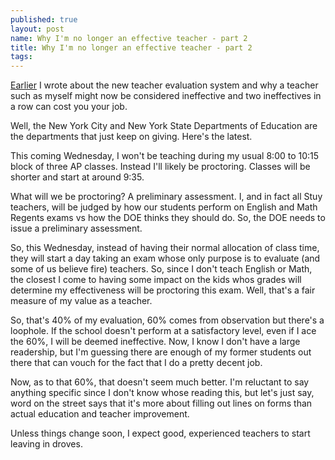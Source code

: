 ```yaml
---
published: true
layout: post
name: Why I'm no longer an effective teacher - part 2
title: Why I'm no longer an effective teacher - part 2
tags: 
---
```


[Earlier](http://cestlaz.github.io/2013/09/06/why_i_might_no_longer_be_an_effective_teacher.html#.UmhWzN__umg)
I wrote about the new teacher evaluation system and why a teacher such
as myself might now be considered ineffective and two ineffectives in
a row can cost you your job.

Well, the New York City and New York State Departments of Education
are the departments that just keep on giving. Here's the latest.

This coming Wednesday, I won't be teaching during my usual 8:00 to
10:15 block of three AP classes. Instead I'll likely be
proctoring. Classes will be shorter and start at around 9:35.

What will we be proctoring? A preliminary assessment. I, and in
fact all Stuy teachers, will be judged by how our students perform on
English and Math Regents exams vs how the DOE thinks they should
do. So, the DOE needs to issue a preliminary assessment. 

So, this Wednesday, instead of having their normal allocation of class
time, they will start a day taking an exam whose only purpose is to
evaluate (and some of us believe fire) teachers. So, since I don't
teach English or Math, the closest I come to having some impact on the kids whos grades will determine my effectiveness will
be proctoring this exam. Well, that's a fair measure of my value as a teacher.

So, that's 40% of my evaluation, 60% comes from observation but
there's a loophole. If the school doesn't perform at a satisfactory
level, even if I ace the 60%, I will be deemed ineffective. Now, I
know I don't have a large readership, but I'm guessing there are
enough of my former students out there that can vouch for the fact
that I do a pretty decent job.

Now, as to that 60%, that doesn't seem much better. I'm reluctant to
say anything specific since I don't know whose reading this, but let's
just say, word on the street says that it's more about filling out
lines on forms than actual education and teacher improvement.  

Unless things change soon, I expect good, experienced teachers to
start leaving in droves.





